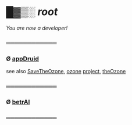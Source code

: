 # █▓▒░ _root_

_You are now a developer!_

### ════════════

### Ø [appDruid](https://github.com/KayserSoze42/extend.io/tree/main/src/root/appDruid)

see also [SaveTheOzone](https://github.com/KayserSoze42/SaveTheOzone), [ozone](https://www.plaintech.ink/ozone) [project](https://github.com/KayserSoze42/ozone), [theOzone](https://github.com/KayserSoze42/extend.io/tree/main/src/neveroddoreven/theOzone)

### ════════════

### Ø [betrAI](https://github.com/KayserSoze42/extend.io/tree/main/src/root/betrAI)

### ════════════
